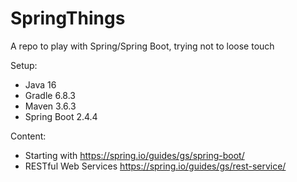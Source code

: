 # SpringThings
A repo to play with Spring/Spring Boot, trying not to loose touch

Setup:
* Java 16
* Gradle 6.8.3
* Maven 3.6.3
* Spring Boot 2.4.4

Content:
* Starting with https://spring.io/guides/gs/spring-boot/
* RESTful Web Services https://spring.io/guides/gs/rest-service/
